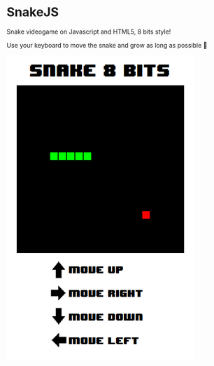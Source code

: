 # SnakeJS
Snake videogame on Javascript and HTML5, 8 bits style! 

Use your keyboard to move the snake and grow as long as possible :snake:

<img src="media/sample.png" alt="Game sample image">
